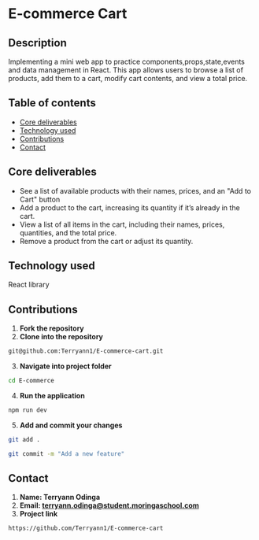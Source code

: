 # E-commerce Cart
## Description
Implementing a mini web app to practice components,props,state,events and data management in React.
This app allows users to browse a list of products, add them to a cart, modify cart contents, and view a total price.

## Table of contents
- [Core deliverables](#core-deliverables)
- [Technology used](#technology-used)
- [Contributions](#contributions)
- [Contact](#contact)
## Core deliverables
- See a list of available products with their names, prices, and an "Add to Cart" button
- Add a product to the cart, increasing its quantity if it’s already in the cart.
- View a list of all items in the cart, including their names, prices, quantities, and the total price.
- Remove a product from the cart or adjust its quantity.
## Technology used
React library
## Contributions
1. **Fork the repository**
2. **Clone into the repository**
```bash
git@github.com:Terryann1/E-commerce-cart.git
```


3. **Navigate into project folder**
```bash
cd E-commerce
```
4. **Run the application**
```bash
npm run dev
```
5. **Add and commit your changes**
```bash
git add .
```
```bash
git commit -m "Add a new feature"
```
## Contact
1. **Name: Terryann Odinga**
2. **Email: terryann.odinga@student.moringaschool.com**
3. **Project link**
```bash
https://github.com/Terryann1/E-commerce-cart
```
